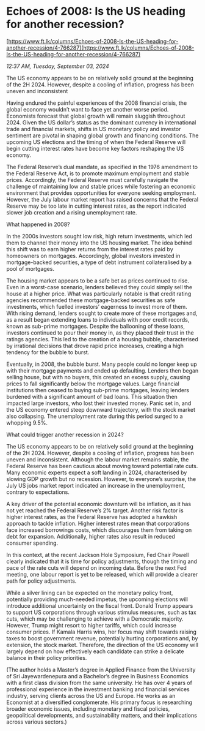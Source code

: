 # Echoes of 2008: Is the US heading for another recession?

[https://www.ft.lk/columns/Echoes-of-2008-Is-the-US-heading-for-another-recession/4-766287](https://www.ft.lk/columns/Echoes-of-2008-Is-the-US-heading-for-another-recession/4-766287)

*12:37 AM, Tuesday, September 03, 2024*

The US economy appears to be on relatively solid ground at the beginning of the 2H 2024. However, despite a cooling of inflation, progress has been uneven and inconsistent

Having endured the painful experiences of the 2008 financial crisis, the global economy wouldn’t want to face yet another worse period. Economists forecast that global growth will remain sluggish throughout 2024. Given the US dollar’s status as the dominant currency in international trade and financial markets, shifts in US monetary policy and investor sentiment are pivotal in shaping global growth and financing conditions. The upcoming US elections and the timing of when the Federal Reserve will begin cutting interest rates have become key factors reshaping the US economy.

The Federal Reserve’s dual mandate, as specified in the 1976 amendment to the Federal Reserve Act, is to promote maximum employment and stable prices. Accordingly, the Federal Reserve must carefully navigate the challenge of maintaining low and stable prices while fostering an economic environment that provides opportunities for everyone seeking employment. However, the July labour market report has raised concerns that the Federal Reserve may be too late in cutting interest rates, as the report indicated slower job creation and a rising unemployment rate.

What happened in 2008?

In the 2000s investors sought low risk, high return investments, which led them to channel their money into the US housing market. The idea behind this shift was to earn higher returns from the interest rates paid by homeowners on mortgages. Accordingly, global investors invested in mortgage-backed securities, a type of debt instrument collateralised by a pool of mortgages.

The housing market appears to be a safe bet as prices continued to rise. Even in a worst-case scenario, lenders believed they could simply sell the house at a higher price. What was particularly notable is that credit rating agencies recommended these mortgage-backed securities as safe investments, which fuelled investors’ eagerness to invest more of them. With rising demand, lenders sought to create more of these mortgages and, as a result began extending loans to individuals with poor credit records, known as sub-prime mortgages. Despite the ballooning of these loans, investors continued to pour their money in, as they placed their trust in the ratings agencies. This led to the creation of a housing bubble, characterised by irrational decisions that drove rapid price increases, creating a high tendency for the bubble to burst.

Eventually, in 2008, the bubble burst. Many people could no longer keep up with their mortgage payments and ended up defaulting. Lenders then began selling house, but with no buyers, this created an excess supply, causing prices to fall significantly below the mortgage values. Large financial institutions then ceased to buying sub-prime mortgages, leaving lenders burdened with a significant amount of bad loans. This situation then impacted large investors, who lost their invested money. Panic set in, and the US economy entered steep downward trajectory, with the stock market also collapsing. The unemployment rate during this period surged to a whopping 9.5%.

What could trigger another recession in 2024?

The US economy appears to be on relatively solid ground at the beginning of the 2H 2024. However, despite a cooling of inflation, progress has been uneven and inconsistent. Although the labour market remains stable, the Federal Reserve has been cautious about moving toward potential rate cuts. Many economic experts expect a soft landing in 2024, characterised by slowing GDP growth but no recession. However, to everyone’s surprise, the July US jobs market report indicated an increase in the unemployment, contrary to expectations.

A key driver of the potential economic downturn will be inflation, as it has not yet reached the Federal Reserve’s 2% target. Another risk factor is higher interest rates, as the Federal Reserve has adopted a hawkish approach to tackle inflation. Higher interest rates mean that corporations face increased borrowings costs, which discourages them from taking on debt for expansion. Additionally, higher rates also result in reduced consumer spending.

In this context, at the recent Jackson Hole Symposium, Fed Chair Powell clearly indicated that it is time for policy adjustments, though the timing and pace of the rate cuts will depend on incoming data. Before the next Fed meeting, one labour report is yet to be released, which will provide a clearer path for policy adjustments.

While a silver lining can be expected on the monetary policy front, potentially providing much-needed impetus, the upcoming elections will introduce additional uncertainty on the fiscal front. Donald Trump appears to support US corporations through various stimulus measures, such as tax cuts, which may be challenging to achieve with a Democratic majority. However, Trump might resort to higher tariffs, which could increase consumer prices. If Kamala Harris wins, her focus may shift towards raising taxes to boost government revenue, potentially hurting corporations and, by extension, the stock market. Therefore, the direction of the US economy will largely depend on how effectively each candidate can strike a delicate balance in their policy priorities.

(The author holds a Master’s degree in Applied Finance from the University of Sri Jayewardenepura and a Bachelor’s degree in Business Economics with a first class division from the same university. He has over 4 years of professional experience in the investment banking and financial services industry, serving clients across the US and Europe. He works as an Economist at a diversified conglomerate. His primary focus is researching broader economic issues, including monetary and fiscal policies, geopolitical developments, and sustainability matters, and their implications across various sectors.)

